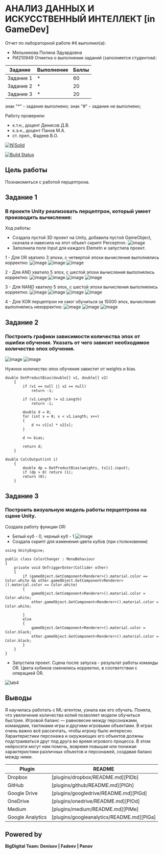 # АНАЛИЗ ДАННЫХ И ИСКУССТВЕННЫЙ ИНТЕЛЛЕКТ [in GameDev]
Отчет по лабораторной работе #4 выполнил(а):
- Мельникова Полина Эдуардовна
- РИ210949
Отметка о выполнении заданий (заполняется студентом):

| Задание | Выполнение | Баллы |
| ------ | ------ | ------ |
| Задание 1 | * | 60 |
| Задание 2 | * | 20 |
| Задание 3 | * | 20 |

знак "*" - задание выполнено; знак "#" - задание не выполнено;

Работу проверили:
- к.т.н., доцент Денисов Д.В.
- к.э.н., доцент Панов М.А.
- ст. преп., Фадеев В.О.

[![N|Solid](https://cldup.com/dTxpPi9lDf.thumb.png)](https://nodesource.com/products/nsolid)

[![Build Status](https://travis-ci.org/joemccann/dillinger.svg?branch=master)](https://travis-ci.org/joemccann/dillinger)



## Цель работы
Познакомиться с работой перцептрона.

## Задание 1
### В проекте Unity реализовать перцептрон, который умеет производить вычисления:
Ход работы:
 - Создала пустой 3D проект на Unity, добавила пустой GameObject, скачала и навесила на этот объект скрипт Perceptron.
![image](https://user-images.githubusercontent.com/57943773/204277683-f43783bf-8fd5-44ba-a097-2e879b178e7c.png)
 - Заполнила поле Input для каждого Elemetn и запустила проект.

1 - Для OR хватило 3 эпохи, с четвертой эпохи вычисления выполнялись корректно: 
![image](https://user-images.githubusercontent.com/57943773/204281044-2aceb0ac-f852-4f07-8947-de1e274e0a6a.png)
![image](https://user-images.githubusercontent.com/57943773/204281198-722d891d-2811-40aa-be1b-9edbf3ceb135.png)
![image](https://user-images.githubusercontent.com/57943773/204281491-e9d27967-8ae9-484f-ad29-b7b9fc8e4e00.png)

2 - Для AND хватило 5 эпох, с шестой эпохи вычисления выполнялись корректно:
![image](https://user-images.githubusercontent.com/57943773/204284924-d3017c17-0ff7-493e-8c64-65cb8e008654.png)
![image](https://user-images.githubusercontent.com/57943773/204285012-37716c24-82c9-4686-98ae-f826a5a6e97e.png)
![image](https://user-images.githubusercontent.com/57943773/204285051-3c0d287f-fb67-499b-8df5-ceca0bb23476.png)
![image](https://user-images.githubusercontent.com/57943773/204285124-c58f8ede-42a0-4d1a-b800-b86b00b37b05.png)

3 - Для NAND хватило 5 эпох, с шестой эпохи вычисления выполнялись корректно:
![image](https://user-images.githubusercontent.com/57943773/204286671-ff4e87e9-7565-4006-9ff4-b313277cb134.png)
![image](https://user-images.githubusercontent.com/57943773/204286731-72dc6a03-0691-442a-896f-8bf05446c71d.png)
![image](https://user-images.githubusercontent.com/57943773/204286766-d5ca6469-6d03-4a2a-a02a-7be00e533d90.png)
![image](https://user-images.githubusercontent.com/57943773/204286420-a1453d14-395a-47c3-b431-73076046ff15.png)

4 - Для XOR перцептрон не смог обучиться за 15000 эпох, вычисления выполнялись некорректно:
![image](https://user-images.githubusercontent.com/57943773/204289372-d078aa56-bbfa-4919-87a4-4837a71728cb.png)
![image](https://user-images.githubusercontent.com/57943773/204289514-fa608e20-e4bf-4259-847d-40a822ea0be5.png)
![image](https://user-images.githubusercontent.com/57943773/204289580-b8d3a577-6963-4298-83f3-38188e78accd.png)

## Задание 2
### Построить графики зависимости количества эпох от ошибки обучения. Указать от чего зависит необходимое количество эпох обучения.
![image](https://user-images.githubusercontent.com/57943773/204294651-8e1867bd-5596-4dab-8e72-092a0a1b07d5.png)
![image](https://user-images.githubusercontent.com/57943773/204294516-039ecc56-867d-41f7-acc2-6d962703c7e0.png)

Нужное количество эпох обучения завистит от weights и bias.
```
double DotProductBias(double[] v1, double[] v2)
	{
		if (v1 == null || v2 == null)
			return -1;

		if (v1.Length != v2.Length)
			return -1;

		double d = 0;
		for (int x = 0; x < v1.Length; x++)
		{
			d += v1[x] * v2[x];
		}

		d += bias;

		return d;
	}

double CalcOutput(int i)
	{
		double dp = DotProductBias(weights, ts[i].input);
		if (dp > 0) return (1);
		return (0);
	}
 ```
 
## Задание 3
### Построить визуальную модель работы перцептрона на сцене Unity.
Создала работу функции OR:
 - Белый куб - 0, черный куб - 1
![image](https://user-images.githubusercontent.com/57943773/204305658-a6d69945-9a54-4d62-bddc-c1b16b3dec95.png)
 - Создала скрипт для изменения цвета кубов (при столкновении)
```
using UnityEngine;

public class ColorChanger : MonoBehaviour
{
    private void OnTriggerEnter(Collider other)
    {
        if (gameObject.GetComponent<Renderer>().material.color == Color.white && other.gameObject.GetComponent<Renderer>().material.color == Color.white)
        {
            gameObject.GetComponent<Renderer>().material.color = Color.white;
            other.gameObject.GetComponent<Renderer>().material.color = Color.white;
            
        }
        else
        {
            gameObject.GetComponent<Renderer>().material.color = Color.black;
            other.gameObject.GetComponent<Renderer>().material.color = Color.black;
        }
    }
}
```
 - Запустила проект. Сцена после запуска - результат работы команды OR. Цвета кубиков сменились корректно, в соответствии с операцией OR.

![lab4](https://user-images.githubusercontent.com/57943773/204309038-8bd7dc8d-8478-4e5e-803a-e9daaa4c152c.gif)


## Выводы
Я научилась работать с ML-агентом, узнала как его обучать. Поняла, что увеличение количества копий позволяет модели обучиться быстрее.
Игровой баланс — равновесие между персонажами, командами, тактиками игры и другими игровыми объектами. В играх очень важно всё рассичтать, чтобы игроку было интересно.
Характеристики персонажа и окружающих его объектов должны подстраиваться друг под друга во время игрового процесса. В этом нейросети могут нам помочь, вовремя повышая или понижая характеристики различных объектов и персонажей, создавая баланс между ними.

| Plugin | README |
| ------ | ------ |
| Dropbox | [plugins/dropbox/README.md][PlDb] |
| GitHub | [plugins/github/README.md][PlGh] |
| Google Drive | [plugins/googledrive/README.md][PlGd] |
| OneDrive | [plugins/onedrive/README.md][PlOd] |
| Medium | [plugins/medium/README.md][PlMe] |
| Google Analytics | [plugins/googleanalytics/README.md][PlGa] |

## Powered by

**BigDigital Team: Denisov | Fadeev | Panov**
